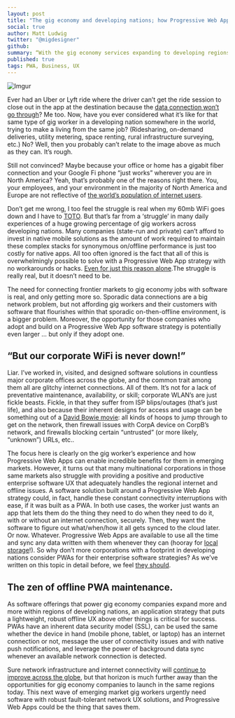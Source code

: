 ```yaml
---
layout: post
title: "The gig economy and developing nations; how Progressive Web Apps will help save the world."
social: true
author: Matt Ludwig
twitter: "@migdesigner"
github:
summary: “With the gig economy services expanding to developing regions more and more every quarter, the need for a new wave of exceptional offline User Experiences is just a Progressive Web App away."
published: true
tags: PWA, Business, UX
---
```


![Imgur](https://i.imgur.com/zf6rGPZ.jpg)

Ever had an Uber or Lyft ride where the driver can’t get the ride session to close out in the app at the destination because the [data connection won’t go through](http://therideshareguy.com/what-to-do-about-the-uber-driver-app-crapping-out/)? Me too. Now, have you ever considered what it’s like for that same type of gig worker in a developing nation somewhere in the world, trying to make a living from the same job? (Ridesharing, on-demand deliveries, utility metering, space renting, rural infrastructure surveying, etc.) No? Well, then you probably can’t relate to the image above as much as they can. It’s rough. 

Still not convinced? Maybe because your office or home has a gigabit fiber connection and your Google Fi phone “just works” wherever you are in North America? Yeah, that’s probably one of the reasons right there. You, your employees, and your environment in the majority of North America and Europe are not reflective of [the world’s population of internet users](https://modelviewculture.com/pieces/the-app-youve-never-heard-of-exploring-western-bias-in-tech-media). 

Don’t get me wrong, I too feel the struggle is real when my 60mb WiFi goes down and I have to [TOTO](http://starecat.com/content/wp-content/uploads/when-my-family-praises-me-for-fixing-the-wifi-and-all-i-did-was-restart-the-router-hackerman-kung-fury.jpg). But that’s far from a ‘struggle’ in many daily experiences of a huge growing percentage of gig workers across developing nations. Many companies (state-run and private) can’t afford to invest in native mobile solutions as the amount of work required to maintain these complex stacks for synonymous on/offline performance is just too costly for native apps. All too often ignored is the fact that all of this is overwhelmingly possible to solve with a Progressive Web App strategy with no workarounds or hacks. [Even for just this reason alone](http://www.gartner.com/newsroom/id/3415117).The struggle is really real, but it doesn’t need to be.

The need for connecting frontier markets to gig economy jobs with software is real, and only getting more so. Sporadic data connections are a big network problem, but not affording gig workers and their customers with software that flourishes within that sporadic on-then-offline environment, is a bigger problem. Moreover, the opportunity for those companies who adopt and build on a Progressive Web App software strategy is potentially even larger … but only if they adopt one.

## “But our corporate WiFi is never down!”
Liar. I’ve worked in, visited, and designed software solutions in countless major corporate offices across the globe, and the common trait among them all are glitchy internet connections. All of them. It’s not for a lack of preventative maintenance, availability, or skill; corporate WLAN’s are just fickle beasts. Fickle, in that they suffer from ISP blips/outages (that’s just life), and also because their inherent designs for access and usage can be something out of a [David Bowie movie](https://jaysanalysis.files.wordpress.com/2015/04/labyrinth_movie.jpg): all kinds of hoops to jump through to get on the network, then firewall issues with CorpA device on CorpB’s network, and firewalls blocking certain “untrusted” (or more likely, “unknown”) URLs, etc..

The focus here is clearly on the gig worker’s experience and how Progressive Web Apps can enable incredible benefits for them in emerging markets. However, it turns out that many multinational corporations in those same markets also struggle with providing a positive and productive enterprise software UX that adequately handles the regional internet and offline issues. A software solution built around a Progressive Web App strategy could, in fact, handle these constant connectivity interruptions with ease, if it was built as a PWA. In both use cases, the worker just wants an app that lets them do the thing they need to do when they need to do it, with or without an internet connection, securely. Then, they want the software to figure out what/when/how it all gets synced to the cloud later. Or now. Whatever. Progressive Web Apps are available to use all the time and sync any data written with them whenever they can (hooray for [local storage](https://www.w3schools.com/html/html5_webstorage.asp)!). So why don’t more corporations with a footprint in developing nations consider PWAs for their enterprise software strategies? As we’ve written on this topic in detail before, we feel [they should](https://dockyard.com/blog/2017/08/17/progressive-web-apps-for-the-desktop). 

## The zen of offline PWA maintenance.
As software offerings that power gig economy companies expand more and more within regions of developing nations, an application strategy that puts a lightweight, robust offline UX above other things is critical for success. PWAs have an inherent data security model (SSL), can be used the same whether the device in hand (mobile phone, tablet, or laptop) has an internet connection or not, message the user of connectivity issues and with native push notifications, and leverage the power of background data sync whenever an available network connection is detected. 

Sure network infrastructure and internet connectivity will [continue to improve across the globe](https://www.theverge.com/a/mark-zuckerberg-future-of-facebook/aquila-drone-internet), but that horizon is much further away than the opportunities for gig economy companies to launch in the same regions today. This next wave of emerging market gig workers urgently need software with robust fault-tolerant network UX solutions, and Progressive Web Apps could be the thing that saves them. 
